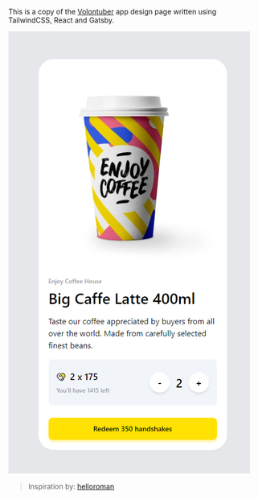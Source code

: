 This is a copy of the [Volontuber](https://dribbble.com/shots/9527715-Volontuber-App-Handshakes/attachments/1554431?mode=media) app design page written using TailwindCSS, React and Gatsby.

![demo](demo.png)

> Inspiration by: [helloroman](https://github.com/helloroman)
